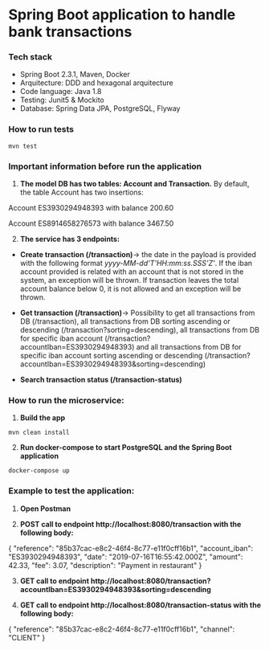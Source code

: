 # Spring Boot application to handle bank transactions

### Tech stack
* Spring Boot 2.3.1, Maven, Docker
* Arquitecture: DDD and hexagonal arquitecture
* Code language: Java 1.8
* Testing: Junit5 & Mockito
* Database: Spring Data JPA, PostgreSQL, Flyway

### How to run tests
```
mvn test
```

### Important information before run the application
1. **The model DB has two tables: Account and Transaction.** By default, the table Account has two insertions:

Account ES3930294948393 with balance 200.60

Account ES8914658276573 with balance 3467.50

2. **The service has 3 endpoints:**
* **Create transaction (/transaction)**-> the date in the payload is provided with the following format *yyyy-MM-dd'T'HH:mm:ss.SSS'Z'*. If the iban account provided is related with an account that is not stored in the system, an exception will be thrown. If transaction leaves the total account balance below 0, it is not allowed and an exception will be thrown.

* **Get transaction (/transaction)**-> Possibility to get all transactions from DB (/transaction), all transactions from DB sorting ascending or descending (/transaction?sorting=descending), all transactions from DB for specific iban account (/transaction?accountIban=ES3930294948393) and all transactions from DB for specific iban account sorting ascending or descending (/transaction?accountIban=ES3930294948393&sorting=descending)

* **Search transaction status (/transaction-status)**

### How to run the microservice:
1. **Build the app**
```
mvn clean install
```

2. **Run docker-compose to start PostgreSQL and the Spring Boot application**
```
docker-compose up
```

### Example to test the application:
1. **Open Postman**

2. **POST call to endpoint http://localhost:8080/transaction with the following body:**

{
    "reference": "85b37cac-e8c2-46f4-8c77-e11f0cff16b1",
    "account_iban": "ES3930294948393",
    "date": "2019-07-16T16:55:42.000Z",
    "amount": 42.33,
    "fee": 3.07,
    "description": "Payment in restaurant" 
}

3. **GET call to endpoint http://localhost:8080/transaction?accountIban=ES3930294948393&sorting=descending**

4. **GET call to endpoint http://localhost:8080/transaction-status with the following body:**

{
    "reference": "85b37cac-e8c2-46f4-8c77-e11f0cff16b1",
    "channel": "CLIENT"
}

